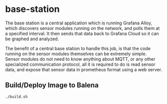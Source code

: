 # base-station
The base station is a central application which is running Grafana Alloy, which discovers sensor modules running on the network, and polls them at a specified interval. It then sends that data back to Grafana Cloud so it can be graphed and analyzed.

The benefit of a central base station to handle this job, is that the code running on the sensor modules themselves can be extremely simple. Sensor modules do not need to know anything about MQTT, or any other specialized communication protocol, all it is required to do is read sensor data, and expose that sensor data in prometheus format using a web server.

## Build/Deploy Image to Balena
```bash
./build.sh
```